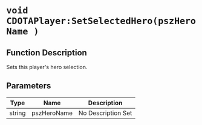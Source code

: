 # `void CDOTAPlayer:SetSelectedHero(pszHeroName )`
## Function Description
Sets this player's hero selection.
## Parameters
Type|Name|Description
--|--|--
string|pszHeroName|No Description Set

